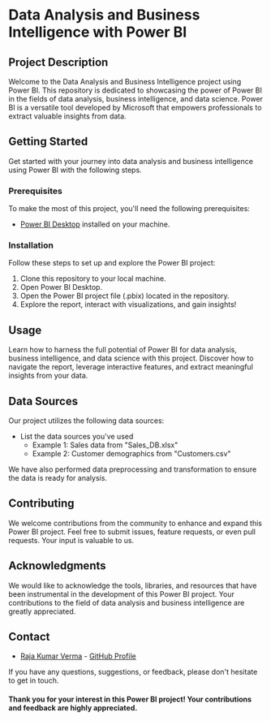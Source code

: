 # Data Analysis and Business Intelligence with Power BI

## Project Description

Welcome to the Data Analysis and Business Intelligence project using Power BI. This repository is dedicated to showcasing the power of Power BI in the fields of data analysis, business intelligence, and data science. Power BI is a versatile tool developed by Microsoft that empowers professionals to extract valuable insights from data.

## Getting Started

Get started with your journey into data analysis and business intelligence using Power BI with the following steps.

### Prerequisites

To make the most of this project, you'll need the following prerequisites:

- [Power BI Desktop](https://powerbi.microsoft.com/en-us/desktop/) installed on your machine.

### Installation

Follow these steps to set up and explore the Power BI project:

1. Clone this repository to your local machine.
2. Open Power BI Desktop.
3. Open the Power BI project file (.pbix) located in the repository.
4. Explore the report, interact with visualizations, and gain insights!

## Usage

Learn how to harness the full potential of Power BI for data analysis, business intelligence, and data science with this project. Discover how to navigate the report, leverage interactive features, and extract meaningful insights from your data.

## Data Sources

Our project utilizes the following data sources:

- List the data sources you've used
  - Example 1: Sales data from "Sales_DB.xlsx"
  - Example 2: Customer demographics from "Customers.csv"

We have also performed data preprocessing and transformation to ensure the data is ready for analysis.

## Contributing

We welcome contributions from the community to enhance and expand this Power BI project. Feel free to submit issues, feature requests, or even pull requests. Your input is valuable to us.

## Acknowledgments

We would like to acknowledge the tools, libraries, and resources that have been instrumental in the development of this Power BI project. Your contributions to the field of data analysis and business intelligence are greatly appreciated.

## Contact

- [Raja Kumar Verma](mailto:rajakumarverma6@gmail.com) - [GitHub Profile](https://github.com/rajakumarverma)

If you have any questions, suggestions, or feedback, please don't hesitate to get in touch.

#### Thank you for your interest in this Power BI project! Your contributions and feedback are highly appreciated.
